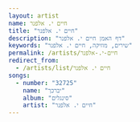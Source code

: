 ```yaml
---
layout: artist
name: חיים י. אלפנר
title: "חיים י. אלפנר"
description: "דף האמן חיים י. אלפנר"
keywords: "שירים, מוזיקה, חיים י. אלפנר"
permalink: /artists/חיים-י.-אלפנר
redirect_from:
  - /artists/list/חיים י. אלפנר
songs:
  - number: "32725"
    name: "יברכך"
    album: "סינגלים"
    artist: "חיים י. אלפנר"
---
```

